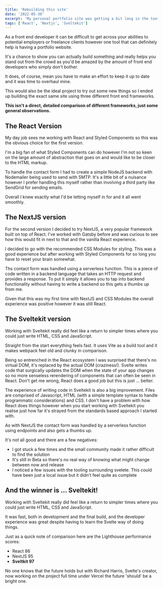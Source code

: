 ```yaml
---
title: 'Rebuilding this site'
date: '2022-05-30'
excerpt: 'My personal portfolio site was getting a bit long in the tooth so it was time for a change and to learn some new things along the way.'
tags: ['React', 'Nextjs', 'Sveltekit']
---
```


As a front end developer it can be difficult to get across your abilities to potential employers or freelance clients however one tool that can definitely help is having a portfolio website.

It's a chance to show you can actually build something and really helps you stand out from the crowd as you'd be amazed by the amount of front end developers who simply don't bother.

It does, of course, mean you have to make an effort to keep it up to date and it was time to overhaul mine.

This would also be the ideal project to try out some new things so I ended up building the exact same site using three different front end frameworks.

**This isn't a direct, detailed comparison of different frameworks, just some general observations.**

## The React Version

My day job sees me working with React and Styled Components so this was the obvious choice for the first version.

I'm a big fan of what Styled Components can do however I'm not so keen on the large amount of abstraction that goes on and would like to be closer to the HTML markup.

To handle the contact form I had to create a simple NodeJS backend with Nodemailer being used to send with SMTP. It's a little bit of a nuisance however I prefer handling this myself rather than involving a third party like SendGrid for sending emails.

Overall I knew exactly what I'd be letting myself in for and it all went smoothly.

## The NextJS version

For the second version I decided to try NextJS, a very popular framework built on top of React. I've worked with Gatsby before and was curious to see how this would fit in next to that and the vanilla React experience.

I decided to go with the recommended CSS Modules for styling. This was a good experience but after working with Styled Components for so long you have to reset your brain somewhat.

Ths contact form was handled using a serverless function. This is a piece of code written in a backend language that takes an HTTP request and provides a response. To put it simply it allows you to tap into backend functionality without having to write a backend so this gets a thumbs up from me.

Given that this was my first time with NextJS and CSS Modules the overall experience was positive however it was still React.

## The Sveltekit version

Working with Sveltekit really did feel like a return to simpler times where you could just write HTML, CSS and JavaScript.

Straight from the start everything feels fast. It uses Vite as a build tool and it makes webpack feel old and clunky in comparison.

Being so entrenched in the React ecosystem I was surprised that there's no virtual DOM, it's replaced by the actual DOM (craziness!). Svelte writes code that surgically updates the DOM when the state of your app changes so no more senseless rerendering of components that can often be seen in React. Don't get me wrong, React does a good job but this is just … better.

The experience of writing code in Sveltekit is also a big improvement. Files are comprised of Javascript, HTML (with a simple template syntax to handle programmatic considerations) and CSS. I don't have a problem with how React does things however when you start working with Sveltekit you realise just how far it's strayed from the standards based approach I started with.

As with NextJS the contact form was handled by a serverless function using endpoints and also gets a thumbs up.

It's not all good and there are a few negatives:

- I got stuck a few times and the small community made it rather difficult to find the solution
- It's still in Beta so there's no real way of knowing what might change between now and release
- I noticed a few issues with the tooling surrounding svelete. This could have been just a local issue but it didn't feel quite as complete

## And the winner is ... Sveltekit!

Working with Sveltekit really did feel like a return to simpler times where you could just write HTML, CSS and JavaScript.

It was fast, both in development and the final build, and the developer experience was great despite having to learn the Svelte way of doing things.

Just as a quick note of comparison here are the Lighthouse performance scores:

- React 86
- NextJS 95
- **Sveltkit 97**

No one knows that the future holds but with Richard Harris, Svelte's creator, now working on the project full time under Vercel the future 'should' be a bright one.

